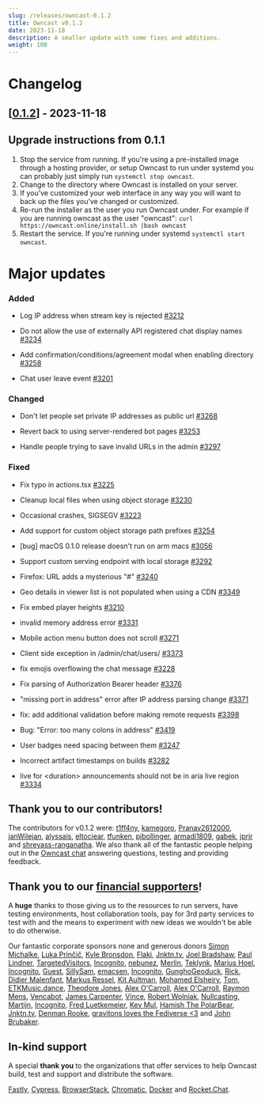 ```yaml
---
slug: /releases/owncast-0.1.2
title: Owncast v0.1.2
date: 2023-11-18
description: A smaller update with some fixes and additions.
weight: 100
---
```


# Changelog

## [[0.1.2](https://github.com/owncast/owncast/milestone/24)] - 2023-11-18

## Upgrade instructions from 0.1.1

1. Stop the service from running. If you're using a pre-installed image through a hosting provider, or setup Owncast to run under systemd you can probably just simply run `systemctl stop owncast`.
1. Change to the directory where Owncast is installed on your server.
1. If you’ve customized your web interface in any way you will want to back up the files you’ve changed or customized.
1. Re-run the installer as the user you run Owncast under. For example if you are running owncast as the user "owncast": `curl https://owncast.online/install.sh |bash owncast`
1. Restart the service. If you're running under systemd `systemctl start owncast`.

# Major updates

### Added

- Log IP address when stream key is rejected [#3212](https://github.com/owncast/owncast/issues/3212)

- Do not allow the use of externally API registered chat display names [#3234](https://github.com/owncast/owncast/issues/3234)

- Add confirmation/conditions/agreement modal when enabling directory [#3258](https://github.com/owncast/owncast/issues/3258)

- Chat user leave event [#3201](https://github.com/owncast/owncast/issues/3201)

### Changed

- Don't let people set private IP addresses as public url [#3268](https://github.com/owncast/owncast/issues/3268)

- Revert back to using server-rendered bot pages [#3253](https://github.com/owncast/owncast/issues/3253)

- Handle people trying to save invalid URLs in the admin [#3297](https://github.com/owncast/owncast/issues/3297)

### Fixed

- Fix typo in actions.tsx [#3225](https://github.com/owncast/owncast/pull/3225)

- Cleanup local files when using object storage [#3230](https://github.com/owncast/owncast/issues/3230)

- Occasional crashes, SIGSEGV [#3223](https://github.com/owncast/owncast/issues/3223)

- Add support for custom object storage path prefixes [#3254](https://github.com/owncast/owncast/issues/3254)

- [bug] macOS 0.1.0 release doesn't run on arm macs [#3056](https://github.com/owncast/owncast/issues/3056)

- Support custom serving endpoint with local storage [#3292](https://github.com/owncast/owncast/issues/3292)

- Firefox: URL adds a mysterious "#" [#3240](https://github.com/owncast/owncast/issues/3240)

- Geo details in viewer list is not populated when using a CDN [#3349](https://github.com/owncast/owncast/issues/3349)

- Fix embed player heights [#3210](https://github.com/owncast/owncast/issues/3210)

- invalid memory address error [#3331](https://github.com/owncast/owncast/issues/3331)

- Mobile action menu button does not scroll [#3271](https://github.com/owncast/owncast/issues/3271)

- Client side exception in /admin/chat/users/ [#3373](https://github.com/owncast/owncast/issues/3373)

- fix emojis overflowing the chat message [#3228](https://github.com/owncast/owncast/pull/3228)

- Fix parsing of Authorization Bearer header [#3376](https://github.com/owncast/owncast/pull/3376)

- "missing port in address" error after IP address parsing change [#3371](https://github.com/owncast/owncast/issues/3371)

- fix: add additional validation before making remote requests [#3398](https://github.com/owncast/owncast/pull/3398)

- Bug: "Error: too many colons in address" [#3419](https://github.com/owncast/owncast/issues/3419)

- User badges need spacing between them [#3247](https://github.com/owncast/owncast/issues/3247)

- Incorrect artifact timestamps on builds [#3282](https://github.com/owncast/owncast/issues/3282)

- live for &lt;duration&gt; announcements should not be in aria live region [#3334](https://github.com/owncast/owncast/issues/3334)

## Thank you to our contributors!

The contributors for v0.1.2 were:
[t1ff4ny](https://github.com/t1ff4ny), [kamegoro](https://github.com/kamegoro), [Pranav2612000](https://github.com/Pranav2612000), [janWilejan](https://github.com/janWilejan), [alyssais](https://github.com/alyssais), [eltociear](https://github.com/eltociear), [tfunken](https://github.com/tfunken), [pjbollinger](https://github.com/pjbollinger), [armadi1809](https://github.com/armadi1809), [gabek](https://github.com/gabek), [jprjr](https://github.com/jprjr) and [shreyass-ranganatha](https://github.com/shreyass-ranganatha).
We also thank all of the fantastic people helping out in the [Owncast chat](https://owncast.rocket.chat) answering questions, testing and providing feedback.

## Thank you to our [financial supporters](https://opencollective.com/owncast)!

A **huge** thanks to those giving us to the resources to run servers, have testing environments, host collaboration tools, pay for 3rd party services to test with and the means to experiment with new ideas we wouldn't be able to do otherwise.

Our fantastic corporate sponsors none and generous donors [Simon Michalke](https://opencollective.com/simon-michalke), [Luka Prinčič](https://opencollective.com/luka-princic), [Kyle Bronsdon](https://opencollective.com/kyle-bronsdon), [Flaki](https://opencollective.com/flaki), [Jnktn.tv](https://opencollective.com/jnktn-tv), [Joel Bradshaw](https://opencollective.com/joel-bradshaw), [Paul Lindner](https://opencollective.com/lindner), [TargetedVisitors](https://opencollective.com/targeted-traffic), [Incognito](https://opencollective.com/incognito-3b4cd5c7), [nebunez](https://opencollective.com/nebunez), [Merlin](https://opencollective.com/johnathan-shunn), [Teklynk](https://opencollective.com/teklynk), [Marius Hoel](https://opencollective.com/mhoel), [Incognito](https://opencollective.com/user-5bdb86e0), [Guest](https://opencollective.com/guest-bef18650), [SillySam](https://opencollective.com/sillysam), [emacsen](https://opencollective.com/guest-618ea119), [Incognito](https://opencollective.com/incognito-5c38b018), [GunghoGeoduck](https://opencollective.com/guest-78ad01d4), [Rick](https://opencollective.com/patrick-materla), [Didier Malenfant](https://opencollective.com/didier-malenfant), [Markus Ressel](https://opencollective.com/markus-ressel), [Kit Aultman](https://opencollective.com/guest-5ec71b6f), [Mohamed Elsheiry](https://opencollective.com/mohamed-elsheiry), [Tom](https://opencollective.com/tom31), [ETKMusic.dance](https://opencollective.com/etkmusicdance), [Theodore Jones](https://opencollective.com/theodore-jones), [Alex O'Carroll](https://opencollective.com/alex-ocarroll), [Alex O'Carroll](https://opencollective.com/alex-ocarroll), [Raymon Mens](https://opencollective.com/guest-3f3a82d6), [Vencabot](https://opencollective.com/vencabot), [James Carpenter](https://opencollective.com/guest-63e91d50), [Vince](https://opencollective.com/guest-08e5b6de), [Robert Wolniak](https://opencollective.com/robert-wolniak), [Nullcasting](https://opencollective.com/guest-7e5ea2e1), [Martijn](https://opencollective.com/martijn), [Incognito](https://opencollective.com/incognito-92e7aa0d), [Fred Luetkemeier](https://opencollective.com/guest-553ff5bb), [Kev Mul](https://opencollective.com/kev-mul), [Hamish The PolarBear](https://opencollective.com/guest-92a76f2a), [Jnktn.tv](https://opencollective.com/jnktn-tv), [Denman Rooke](https://opencollective.com/denman-rooke), [gravitons loves the Fediverse &lt;3](https://opencollective.com/gravitons1) and [John Brubaker](https://opencollective.com/guest-ff353a2f).

## In-kind support

A special **thank you** to the organizations that offer services to help Owncast build, test and support and distribute the software.

[Fastly](https://www.fastly.com/fast-forward), [Cypress](https://cloud.cypress.io/projects/wwi3xe), [BrowserStack](https://www.browserstack.com/open-source), [Chromatic](https://www.chromatic.com/builds?appId=629132c6e23893003a9e89c5), [Docker](https://hub.docker.com/u/owncast) and [Rocket.Chat](https://owncast.rocket.chat/).
